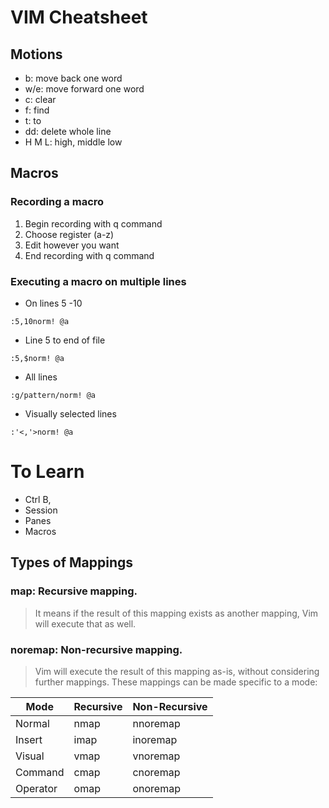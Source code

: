 # VIM Cheatsheet

## Motions
- b: move back one word
- w/e: move forward one word
- c: clear
- f: find
- t: to
- dd: delete whole line
- H M L: high, middle low

## Macros
### Recording a macro
1. Begin recording with q command
2. Choose register (a-z)
3. Edit however you want
4. End recording with q command

### Executing a macro on multiple lines
- On lines 5 -10 
```
:5,10norm! @a
```
- Line 5 to end of file
```
:5,$norm! @a
```
- All lines
```
:g/pattern/norm! @a
```
- Visually selected lines
```
:'<,'>norm! @a
```

# To Learn
- Ctrl B, 
- Session
- Panes
- Macros

## Types of Mappings
### map: Recursive mapping. 
> It means if the result of this mapping exists as another mapping, Vim will execute that as well.

### noremap: Non-recursive mapping.
> Vim will execute the result of this mapping as-is, without considering further mappings.
These mappings can be made specific to a mode:

| Mode        | Recursive  | Non-Recursive  |
|------------ | ---------- | -------------- |
| Normal      | nmap       | nnoremap       |
| Insert      | imap       | inoremap       |
| Visual      | vmap       | vnoremap       |
| Command     | cmap       | cnoremap       |
| Operator    | omap       | onoremap       |
